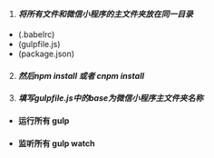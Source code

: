 1. ####  _将所有文件和微信小程序的主文件夹放在同一目录_
- (.babelrc)
-  (gulpfile.js)
-  (package.json)
2. ####  _然后npm install 或者 cnpm install_
1. ####  _填写gulpfile.js中的base为微信小程序主文件夹名称_
- #### __运行所有    gulp__
- #### __监听所有    gulp watch__
